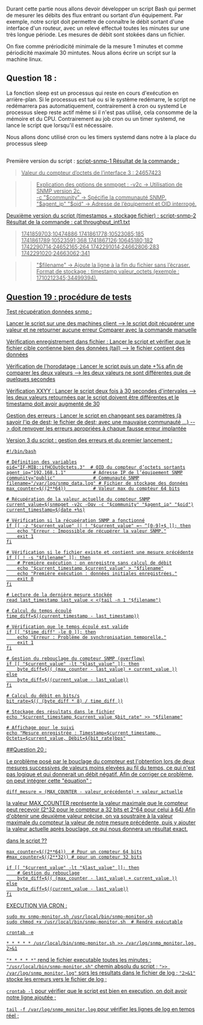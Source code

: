 Durant cette partie nous allons devoir développer un script Bash qui permet de mesurer les débits des flux entrant ou sortant d’un équipement. 
Par exemple, notre script doit permettre de connaître le débit sortant d'une interface d'un routeur, avec un relevé effectué toutes les minutes sur une très longue période.
Les mesures de débit sont stokées dans un fichier.

On fixe comme prériodicité minimale de la mesure 1 minutes et comme périodicité maximale 30 mintutes.
Nous allons écrire un script sur la machine linux.

## Question 18 : 
La fonction sleep est un processus qui reste en cours d'exécution en arrière-plan. Si le processus est tué ou si le système redémarre, le script ne redémarrera pas automatiquement, contrairement à cron ou systemd
Le processus sleep reste actif même si il n'est pas utilisé, cela consomme de la mémoire et du CPU. Contrairement au job cron ou un timer systemd, ne lance le script que lorsqu'il est nécessaire.

Nous allons donc utilisé cron ou les timers systemd dans notre à la place du processus sleep

## 

Première version du script : 
<a href="https://github.com/cyrillignac/25-813-chollet-hachemi/blob/main/snmp-1.sh"> script-snmp-1 
Résultat de la commande : 
> Valeur du compteur d’octets de l’interface 3 : 24657423

>> Explication des options de snmpget :
-v2c → Utilisation de SNMP version 2c.  
-c "$community" → Spécifie la communauté SNMP.  
"$agent_ip" "$oid" → Adresse de l’équipement et OID interrogé.  

Deuxième version du script (timestamps + stockage fichier) :
<a href="https://github.com/cyrillignac/25-813-chollet-hachemi/blob/main/snmp-2.sh"> script-snmp-2
Résultat de la commande : cat throughput_int1.txt
> 1741859703;10474886
1741861778;10523085;185
1741861789;10523591;368
1741867126;10645180;182
1742290714;24652165;264
1742291014;24662806;283
1742291020;24663062;341


>> "$filename" → Ajoute la ligne à la fin du fichier sans l’écraser.
Format de stockage : timestamp valeur_octets (exemple : 1710212345;34499394).

## Question 19 : procédure de tests

Test récupération données snmp : 

Lancer le script sur une des machines client --> le script doit récupérer une valeur et ne retourner aucune erreur
Comparer avec la commande manuelle

Vérification enregistrement dans fichier : 
Lancer le script et vérifier que le fichier cible contienne bien des données (tail) --> le fichier contient des données

Vérification de l'horodatage :
Lancer le script puis un date +%s afin de comparer les deux valeurs --> les deux valeurs ne sont différentes que de quelques secondes

Vérification XXYY :
Lancer le script deux fois à 30 secondes d'intervales --> les deux valeurs retournées par le script doivent être différentes et le timestamp doit avoir augmenté de 30

Gestion des erreurs : 
Lancer le script en changeant ses paramètres (à savoir l'ip de dest; le fichier de dest; avec une mauvaise communauté ...) --> doit renvoyer les erreurs apropriées à chaque fausse erreur implantée

Version 3 du script : gestion des erreurs et du premier lancement : 

```
#!/bin/bash

# Définition des variables
oid="IF-MIB::ifHCOutOctets.3"  # OID du compteur d’octets sortants
agent_ip="192.168.1.1"          # Adresse IP de l’équipement SNMP
community="public"              # Communauté SNMP
filename="/var/log/snmp_data.log" # Fichier de stockage des données
max_counter=$((2**64))          # Valeur max du compteur 64 bits

# Récupération de la valeur actuelle du compteur SNMP
current_value=$(snmpget -v2c -Oqv -c "$community" "$agent_ip" "$oid")
current_timestamp=$(date +%s)

# Vérification si la récupération SNMP a fonctionné
if [[ -z "$current_value" || ! "$current_value" =~ ^[0-9]+$ ]]; then
    echo "Erreur : Impossible de récupérer la valeur SNMP."
    exit 1
fi

# Vérification si le fichier existe et contient une mesure précédente
if [[ ! -s "$filename" ]]; then
    # Première exécution : on enregistre sans calcul de débit
    echo "$current_timestamp $current_value" > "$filename"
    echo "Première exécution : données initiales enregistrées."
    exit 0
fi

# Lecture de la dernière mesure stockée
read last_timestamp last_value < <(tail -n 1 "$filename")

# Calcul du temps écoulé
time_diff=$((current_timestamp - last_timestamp))

# Vérification que le temps écoulé est valide
if [[ "$time_diff" -le 0 ]]; then
    echo "Erreur : Problème de synchronisation temporelle."
    exit 1
fi

# Gestion du rebouclage du compteur SNMP (overflow)
if [[ "$current_value" -lt "$last_value" ]]; then
    byte_diff=$(( (max_counter - last_value) + current_value ))
else
    byte_diff=$((current_value - last_value))
fi

# Calcul du débit en bits/s
bit_rate=$(( (byte_diff * 8) / time_diff ))

# Stockage des résultats dans le fichier
echo "$current_timestamp $current_value $bit_rate" >> "$filename"

# Affichage pour le suivi
echo "Mesure enregistrée : Timestamp=$current_timestamp, Octets=$current_value, Débit=${bit_rate}bps"
```

##Question 20 : 

Le problème posé par le bouclage du compteur est l'obtention lors de deux mesures successives de valeurs moins elevées au fil du temps, ce qui n'est pas logique et qui donnerait un débit négatif. Afin de corriger ce problème, on peut intégrer cette "équation" : 
```
diff_mesure = (MAX_COUNTER - valeur_précédente) + valeur_actuelle
```
la valeur MAX_COUNTER représente la valeur maximale que le compteur peut recevoir (2^32 pour le compteur a 32 bits et 2^64 pour celui à 64)
Afin d'obtenir une deuxième valeur précise, on va soustraire à la valeur maximale du compteur la valeur de notre mesure précédente, puis y ajouter la valeur actuelle après bouclage, ce qui nous donnera un résultat exact. 

dans le script ??

```
max_counter=$((2**64))  # Pour un compteur 64 bits
#max_counter=$((2**32)) # pour un compteur 32 bits

if [[ "$current_value" -lt "$last_value" ]]; then
    # Gestion du rebouclage
    byte_diff=$(( (max_counter - last_value) + current_value ))
else
    byte_diff=$((current_value - last_value))
fi
```

EXECUTION VIA CRON :
```
sudo mv snmp-monitor.sh /usr/local/bin/snmp-monitor.sh
sudo chmod +x /usr/local/bin/snmp-monitor.sh  # Rendre exécutable
```
```
crontab -e
```
```
* * * * * /usr/local/bin/snmp-monitor.sh >> /var/log/snmp_monitor.log 2>&1
```

```"* * * * *"``` rend le fichier executable toutes les minutes ;
```"/usr/local/bin/snmp-monitor.sh"``` chemin absolu du script ;
```">> /var/log/snmp_monitor.log"``` sors les resultats dans le fichier de log ;
```"2>&1"``` stocke les erreurs vers le fichier de log ;

```crontab -l``` pour vérifier que le script est bien en execution, on doit avoir notre ligne ajoutée ;

```tail -f /var/log/snmp_monitor.log``` pour vérifier les lignes de log en temps réel ;

